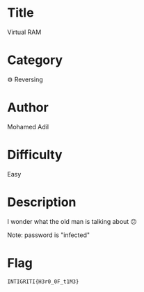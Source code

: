 # Title

Virtual RAM

# Category

⚙️ Reversing

# Author

Mohamed Adil

# Difficulty

Easy

# Description

I wonder what the old man is talking about 😕

Note: password is "infected"

# Flag

`INTIGRITI{H3r0_0F_t1M3}`
